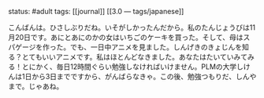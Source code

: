 status: #adult 
tags: [[journal]] [[3.0 — tags/japanese]]

こんばんは。ひさしぶりだね。いそがしかったんだから。私のたんじょうびは11月20日です。あにとあにのかの女はいちごのケーキを買った。そして、母はスパゲージを作った。でも、一日中アニメを見ました。しんげきのきょじんを知る？とてもいいアニメです。私はほとんどなきました。あなたはたいていみてみる！とにかく、毎日12時間ぐらい勉強しなければいけません。PLMの大学しけんは1日から3日までですから、がんばらなきゃ。この後、勉強つもりだ、しんやまで。じゃあね。